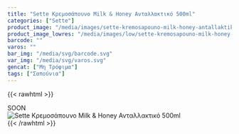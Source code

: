 ```yaml
---
title: "Sette Κρεμοσάπουνο Milk & Honey Ανταλλακτικό 500ml"
categories: ["Sette"]
product_image: "/media/images/sette-kremosapouno-milk-honey-antallaktiko-500ml.jpg"
product_image_lowres: "/media/images/low/sette-kremosapouno-milk-honey-antallaktiko-500ml.jpg"
barcode: ""
varos: ""
bar_img: "/media/svg/barcode.svg"
var_img: "/media/svg/varos.svg"
gencat: ["Μη Τρόφιμα"]
tags: ["Σαπούνια"]
---
```

{{< rawhtml >}}

<div class="sload417"><div class="product">SOON<br><div class="pimg"><img alt="Sette Κρεμοσάπουνο Milk &amp; Honey Ανταλλακτικό 500ml" title="Sette Κρεμοσάπουνο Milk &amp; Honey Ανταλλακτικό 500ml" src="/media/images/sette-kremosapouno-milk-honey-antallaktiko-500ml.jpg"></div></div></div>
{{< /rawhtml >}}



